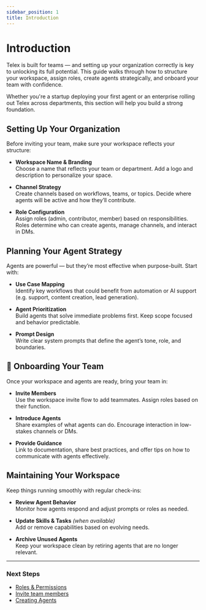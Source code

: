 ```yaml
---
sidebar_position: 1
title: Introduction
---
```


# Introduction

Telex is built for teams — and setting up your organization correctly is key to unlocking its full potential. This guide walks through how to structure your workspace, assign roles, create agents strategically, and onboard your team with confidence.

Whether you're a startup deploying your first agent or an enterprise rolling out Telex across departments, this section will help you build a strong foundation.


## Setting Up Your Organization

Before inviting your team, make sure your workspace reflects your structure:

- **Workspace Name & Branding**  
  Choose a name that reflects your team or department. Add a logo and description to personalize your space.

- **Channel Strategy**  
  Create channels based on workflows, teams, or topics. Decide where agents will be active and how they’ll contribute.

- **Role Configuration**  
  Assign roles (admin, contributor, member) based on responsibilities. Roles determine who can create agents, manage channels, and interact in DMs.


## Planning Your Agent Strategy

Agents are powerful — but they’re most effective when purpose-built. Start with:

- **Use Case Mapping**  
  Identify key workflows that could benefit from automation or AI support (e.g. support, content creation, lead generation).

- **Agent Prioritization**  
  Build agents that solve immediate problems first. Keep scope focused and behavior predictable.

- **Prompt Design**  
  Write clear system prompts that define the agent’s tone, role, and boundaries.



## 👥 Onboarding Your Team

Once your workspace and agents are ready, bring your team in:

- **Invite Members**  
  Use the workspace invite flow to add teammates. Assign roles based on their function.

- **Introduce Agents**  
  Share examples of what agents can do. Encourage interaction in low-stakes channels or DMs.

- **Provide Guidance**  
  Link to documentation, share best practices, and offer tips on how to communicate with agents effectively.


## Maintaining Your Workspace

Keep things running smoothly with regular check-ins:

- **Review Agent Behavior**  
  Monitor how agents respond and adjust prompts or roles as needed.

- **Update Skills & Tasks** *(when available)*  
  Add or remove capabilities based on evolving needs.

- **Archive Unused Agents**  
  Keep your workspace clean by retiring agents that are no longer relevant.

---

### Next Steps

- [Roles & Permissions](./role-permission.md)
- [Invite team members](./invite-team.md)
- [Creating Agents](../../Agents/creating-agent/overview.md)
